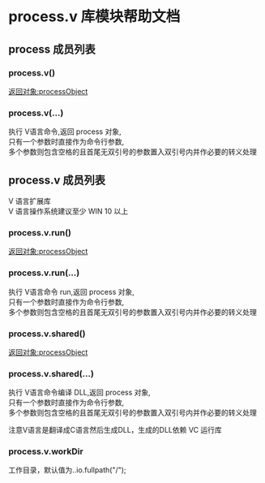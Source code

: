 # process.v 库模块帮助文档

<a id="process"></a>
## process 成员列表


<a id="process.v"></a>
### process.v() 
 [返回对象:processObject](https://www.aardio.com/zh-cn/doc/library-reference/process/_.html#processObject)

<a id="process.v"></a>
### process.v(...) 
 执行 V语言命令,返回 process 对象,  
只有一个参数时直接作为命令行参数,  
多个参数则包含空格的且首尾无双引号的参数置入双引号内并作必要的转义处理

<a id="process.v"></a>
## process.v 成员列表

V 语言扩展库  
V 语言操作系统建议至少 WIN 10 以上

<a id="process.v.run"></a>
### process.v.run() 
 [返回对象:processObject](https://www.aardio.com/zh-cn/doc/library-reference/process/_.html#processObject)

<a id="process.v.run"></a>
### process.v.run(...) 
 执行 V语言命令 run,返回 process 对象,  
只有一个参数时直接作为命令行参数,  
多个参数则包含空格的且首尾无双引号的参数置入双引号内并作必要的转义处理

<a id="process.v.shared"></a>
### process.v.shared() 
 [返回对象:processObject](https://www.aardio.com/zh-cn/doc/library-reference/process/_.html#processObject)

<a id="process.v.shared"></a>
### process.v.shared(...) 
 执行 V语言命令编译 DLL,返回 process 对象,  
只有一个参数时直接作为命令行参数,  
多个参数则包含空格的且首尾无双引号的参数置入双引号内并作必要的转义处理  
  
注意V语言是翻译成C语言然后生成DLL，生成的DLL依赖 VC 运行库

<a id="process.v.workDir"></a>
### process.v.workDir 
 工作目录，默认值为..io.fullpath("/");
